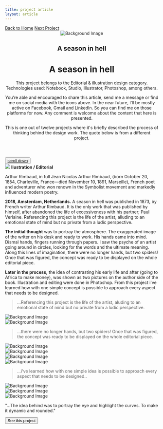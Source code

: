 ```yaml
---
title: project article
layout: article
---
```


<div class="codrops-top clearfix">
	<div class='container'>
	<span class="left"><a class="" href="{{site.baseurl}}/index"><span>Back to Home</span></a>
	</span>
	<span class="right"><a class="" href="{{site.baseurl}}/observa"><span>Next Project</span></a></span>
	</div>
</div>
<header class="header">
	<div class="bg-img"><img class='season-bg' src="{{ site.baseurl }}/assets/img/A-season-in-hell/head3.jpeg" alt="Background Image" /></div>
	<div class='container table-display'>
		<h2 class=''>A season in hell</h2>
		<div class="title">
			<h1 class='project-title'>A season in hell</h1>
			<div class='row'>
				<div class='col-md-3 d-sm-none d-md-block d-lg-block d-none not-hidden'>
					<div class='icons-intro'>
						<i class='icon-pencil'></i>
					</div>
				<p class="subline">This project belongs to the Editorial & illustration design category. Technologies used: Notebook, Studio, Illustrator, Photoshop, among others.</p>
				</div>
				<div class='col-md-6 col-sm-12 cols-xs-12 not-hidden'>
					<div class='icons-intro'>
						<a href='#' onclick="window.open('https://www.facebook.com/sharer/sharer.php?u='+encodeURIComponent(location.href), 'facebook-share-dialog', 'width=600,height=600'); return false;"><i class='icon-facebook1 link'></i></a>
						<a href="https://mail.google.com/mail/?view=cm&fs=1&to=fugitloop@gmail.com&su=Hi&body=My name is..." onclick="javascript:window.open(this.href,'', 'menubar=no,toolbar=no,resizable=yes,scrollbars=yes,height=600,width=600');return false;"><i class='icon-googleplus link'></i></a>
						<a href="javascript:void(0)" onclick="window.open( 'https://www.linkedin.com/in/juanantoniogodoyberner/', 'sharer', 'toolbar=0, status=0, width=600, height=600');return false;" title="Linkedin"><i class='icon-linkedin1 link'></i></a>
					</div>
				<p class="subline">You’re able and encouraged to share this article, send me a message or find me on social media with the icons above. In the near future, I’ll be mostly active on Facebook, Gmail and LinkedIn. So you can find me on those platforms for now. Any comment is welcome about the content that here is presented.</p>
				</div>
				<div class='col-md-3 d-sm-none d-md-block d-lg-block d-none not-hidden'>
					<div class='icons-intro'>
						<i class='icon-book-open'></i>
					</div>
				<p class="subline">This is one out of twelve projects where it's briefly described the process of thinking behind the design work. The quote below is from a different project.</p>
				</div>
			</div>
		</div>
	</div>
</header>
<button class="trigger" data-info=""><a href="#section2" class="cd-scroll-down-w cd-image-replace bounce">scroll down</a></button>
<div class='container'>
	<div class='row'>
		<div class='col-md-3'>
			<aside class='project-parameters'>
						<img src='{{ site.baseurl }}/assets/img/A-season-in-hell/rimbaud.png'>
					<span><b>Ilustration / Editorial</b></span>
					<p>Arthur Rimbaud, in full Jean Nicolas Arthur Rimbaud, (born October 20, 1854, Charleville, France—died November 10, 1891, Marseille), French poet and adventurer who won renown in the Symbolist movement and markedly influenced modern poetry.</p>	
			</aside>
		</div>
		<div class='col-md-6'>
			<article class="content">
				<div>
					<p><b>2018, Amsterdam, Netherlands.</b> A season in hell was published in 1873, by French writer Arthur Rimbaud. It is the only work that was published by himself, after abandoned the life of excessiveness with his partner; Paul Verlaine. Referencing this project is the life of the artist, alluding to an emotional state of mind but no private from a ludic perspective.</p>
					<p><b>The initial thought</b> was to portray the atmosphere. The exaggerated image of the writer on his desk and ready to work. His hands came into mind. Dismal hands, fingers running through papers. I saw the psyche of an artist going around in circles, looking for the words and the ultimate meaning. Along this lines of imagination, there were no longer hands, but two spiders! Once that was figured, the concept was ready to be displayed on the whole editorial piece.</p>
					<p><b>Later in the process,</b> the idea of contrasting his early life and after (going to Africa to make money), was shown as two pictures on the author side of the book. Illustration and editing were done in Photoshop. From this project i've learned how with one simple concept is possible to approach every aspect that needs to be designed.</p>
					<blockquote>...Referencing this project is the life of the artist, aluding to an emotional state of mind but no private from a ludic perspective.</blockquote>
					<div class='project-img-horizontal'><img src="{{ site.baseurl }}/assets/img/A-season-in-hell/A_season_in_hell_ultimate_process1.png" alt="Background Image"/></div>
					<div class='project-img-horizontal'><img src="{{ site.baseurl }}/assets/img/A-season-in-hell/A_season_in_hell_ultimate_process2.png" alt="Background Image"/></div>
					<blockquote>...there were no longer hands, but two spiders! Once that was figured, the concept was ready to be displayed on the whole editorial piece.</blockquote>
					<div class='project-img-vertical'><img src="{{ site.baseurl }}/assets/img/A-season-in-hell/A-season-closed2.jpg" alt="Background Image"/></div>
					<div class='project-img-square-together'>
						<div class='row'>
							<div class='col-md-6'>
								<div class='project-img-split'><img src="{{ site.baseurl }}/assets/img/A-season-in-hell/A-season-down-v.png" alt="Background Image"/></div>
							</div>
							<div class='col-md-6'>
								<div class='project-img-split'><img src="{{ site.baseurl }}/assets/img/A-season-in-hell/A-season-opened2-v.png" alt="Background Image"/></div>
							</div>
						</div>
					</div>
					<div class='project-img-horizontal'><img src="{{ site.baseurl }}/assets/img/A-season-in-hell/A_season_in_hell_Process11.png" alt="Background Image"/></div>
					<blockquote>...i've learned how with one simple idea is possible to approach every aspect that needs to be designed..</blockquote>
					<div class='project-img-vertical'><img src="{{ site.baseurl }}/assets/img/A-season-in-hell/A-season-opened2-v.jpg" alt="Background Image"/></div>
					<div class='project-img-square-together'>
						<div class='row'>
							<div class='col-md-6'>
								<div class='project-img-split'><img src="{{ site.baseurl }}/assets/img/A-season-in-hell/A-season-undercover-v.png" alt="Background Image"/></div>
							</div>
							<div class='col-md-6'>
								<div class='project-img-split'><img src="{{ site.baseurl }}/assets/img/A-season-in-hell/A-season-undercover-opened-v.png" alt="Background Image"/></div>
							</div>
						</div>
					</div>
				</div>
			</article>
		</div>
		<div class='col-md-3'>
			<aside class='project-quote'>
					<p>"...The idea behind was to portray the eye and highlight the curves. To make it dynamic and rounded."</p>
			</aside>
			<a class='fade-in' href='{{site.baseurl}}/observa'><button class="button button--rayen button--border-thin button--text-thick button--text-upper button--size-s" data-text="See this project"><span>See this project</span></button></a>
		</div>
	</div>
</div>
<section class="related">
</section>